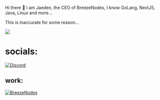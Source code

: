 Hi there 👋 
I am Jaeden, the CEO of BreezeNodes, I know GoLang, NextJS, Java, Linux and more...

This is inaccurate for some reason...

<picture>
  <source
    srcset="https://gitstat.58techboy.co.uk/?username=58TechBoy&show_icons=true&theme=dark"
    media="(prefers-color-scheme: dark)"
  />
  <source
    srcset="https://gitstat.58techboy.co.uk/?username=58TechBoy&show_icons=true"
    media="(prefers-color-scheme: light), (prefers-color-scheme: no-preference)"
  />
<img src="https://gitstat.58techboy.co.uk/?username=58TechBoy&show_icons=true" />
</picture>

# socials:
[![Discord](https://img.shields.io/badge/Jaeden-%235C6AE2?style=for-the-badge&logo=discord&logoColor=fff&labelColor=%235C6AE2)](https://discord.gg/nCEzAnD4)

## work:
[![BreezeNodes](https://img.shields.io/badge/BreezeNodes-black?style=for-the-badge&logo=discord&logoColor=fff&labelColor=%230e0e9d&color=%230e0e9d)](https://breezenodes.com)
